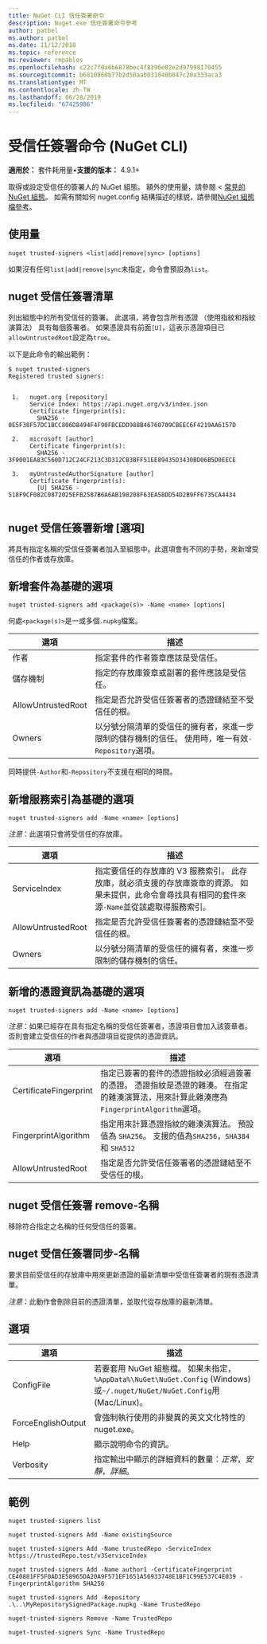 ```yaml
---
title: NuGet CLI 信任簽署命令
description: Nuget.exe 信任簽署命令參考
author: patbel
ms.author: patbel
ms.date: 11/12/2018
ms.topic: reference
ms.reviewer: rmpablos
ms.openlocfilehash: c22c7f0a6b6878bec4f8396e02e2d97998170455
ms.sourcegitcommit: b6810860b77b2d50aab031040b047c20a333aca3
ms.translationtype: MT
ms.contentlocale: zh-TW
ms.lasthandoff: 06/28/2019
ms.locfileid: "67425986"
---
```

# <a name="trusted-signers-command-nuget-cli"></a>受信任簽署命令 (NuGet CLI)

**適用於：** 套件耗用量&bullet;**支援的版本：** 4.9.1+

取得或設定受信任的簽署人的 NuGet 組態。 額外的使用量，請參閱 <<c0> [ 常見的 NuGet 組態](../consume-packages/configuring-nuget-behavior.md)。 如需有關如何 nuget.config 結構描述的樣貌，請參閱[NuGet 組態檔參考](../reference/nuget-config-file.md)。

## <a name="usage"></a>使用量

```cli
nuget trusted-signers <list|add|remove|sync> [options]
```

如果沒有任何`list|add|remove|sync`未指定，命令會預設為`list`。

## <a name="nuget-trusted-signers-list"></a>nuget 受信任簽署清單

列出組態中的所有受信任的簽署。 此選項，將會包含所有憑證 （使用指紋和指紋演算法） 具有每個簽署者。 如果憑證具有前面`[U]`，這表示憑證項目已`allowUntrustedRoot`設定為`true`。

以下是此命令的輸出範例：

```cli
$ nuget trusted-signers
Registered trusted signers:


 1.   nuget.org [repository]
      Service Index: https://api.nuget.org/v3/index.json
      Certificate fingerprint(s):
        SHA256 - 0E5F38F57DC1BCC806D8494F4F90FBCEDD988B46760709CBEEC6F4219AA6157D

 2.   microsoft [author]
      Certificate fingerprint(s):
        SHA256 - 3F9001EA83C560D712C24CF213C3D312CB3BFF51EE89435D3430BD06B5D0EECE

 3.   myUntrustedAuthorSignature [author]
      Certificate fingerprint(s):
        [U] SHA256 - 518F9CF082C0872025EFB2587B6A6AB198208F63EA58DD54D2B9FF6735CA4434
        
```

## <a name="nuget-trusted-signers-add-options"></a>nuget 受信任簽署新增 [選項]

將具有指定名稱的受信任簽署者加入至組態中。此選項會有不同的手勢，來新增受信任的作者或存放庫。

## <a name="options-for-add-based-on-a-package"></a>新增套件為基礎的選項

```cli
nuget trusted-signers add <package(s)> -Name <name> [options]
```

何處`<package(s)>`是一或多個`.nupkg`檔案。

| 選項 | 描述 |
| --- | --- |
| 作者 | 指定套件的作者簽章應該是受信任。 |
| 儲存機制 | 指定的存放庫簽章或副署的套件應該是受信任。 |
| AllowUntrustedRoot | 指定是否允許受信任簽署者的憑證鏈結至不受信任的根。 |
| Owners | 以分號分隔清單的受信任的擁有者，來進一步限制的儲存機制的信任。 使用時，唯一有效`-Repository`選項。 |

同時提供`-Author`和`-Repository`不支援在相同的時間。

## <a name="options-for-add-based-on-a-service-index"></a>新增服務索引為基礎的選項

```cli
nuget trusted-signers add -Name <name> [options]
```

_注意_：此選項只會將受信任的存放庫。 

| 選項 | 描述 |
| --- | --- |
| ServiceIndex | 指定要信任的存放庫的 V3 服務索引。 此存放庫，就必須支援的存放庫簽章的資源。 如果未提供，此命令會尋找具有相同的套件來源`-Name`並從該處取得服務索引。 |
| AllowUntrustedRoot | 指定是否允許受信任簽署者的憑證鏈結至不受信任的根。 |
| Owners | 以分號分隔清單的受信任的擁有者，來進一步限制的儲存機制的信任。 |

## <a name="options-for-add-based-on-the-certificate-information"></a>新增的憑證資訊為基礎的選項

```cli
nuget trusted-signers add -Name <name> [options]
```

_注意_：如果已經存在具有指定名稱的受信任簽署者，憑證項目會加入該簽章者。 否則會建立受信任的作者與憑證項目從提供的憑證資訊。

| 選項 | 描述 |
| --- | --- |
| CertificateFingerprint | 指定已簽署的套件的憑證指紋必須經過簽署的憑證。 憑證指紋是憑證的雜湊。 在指定的雜湊演算法，用來計算此雜湊應為`FingerprintAlgorithm`選項。 |
| FingerprintAlgorithm | 指定用來計算憑證指紋的雜湊演算法。 預設值為 `SHA256`。 支援的值為`SHA256`，`SHA384`和 `SHA512` |
| AllowUntrustedRoot | 指定是否允許受信任簽署者的憑證鏈結至不受信任的根。 |

## <a name="nuget-trusted-signers-remove--name-name"></a>nuget 受信任簽署 remove-名稱 <name>

移除符合指定之名稱的任何受信任的簽署。

## <a name="nuget-trusted-signers-sync--name-name"></a>nuget 受信任簽署同步-名稱 <name>

要求目前受信任的存放庫中用來更新憑證的最新清單中受信任簽署者的現有憑證清單。

_注意_：此動作會刪除目前的憑證清單，並取代從存放庫的最新清單。

## <a name="options"></a>選項

| 選項 | 描述 |
| --- | --- |
| ConfigFile | 若要套用 NuGet 組態檔。 如果未指定， `%AppData%\NuGet\NuGet.Config` (Windows) 或`~/.nuget/NuGet/NuGet.Config`用 (Mac/Linux)。|
| ForceEnglishOutput | 會強制執行使用的非變異的英文文化特性的 nuget.exe。 |
| Help | 顯示說明命令的資訊。 |
| Verbosity | 指定輸出中顯示的詳細資料的數量：*正常*，*安靜*，*詳細*。 |

## <a name="examples"></a>範例

```cli
nuget trusted-signers list

nuget trusted-signers Add -Name existingSource

nuget trusted-signers Add -Name trustedRepo -ServiceIndex https://trustedRepo.test/v3ServiceIndex

nuget trusted-signers Add -Name author1 -CertificateFingerprint CE40881FF5F0AD3E58965DA20A9F571EF1651A56933748E1BF1C99E537C4E039 -FingerprintAlgorithm SHA256

nuget trusted-signers Add -Repository .\..\MyRepositorySignedPackage.nupkg -Name TrustedRepo

nuget-trusted-signers Remove -Name TrustedRepo

nuget-trusted-signers Sync -Name TrustedRepo
```

